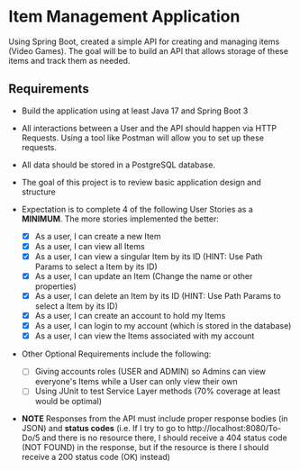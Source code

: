 # Item Management Application

Using Spring Boot, created a simple API for creating and managing items (Video Games). The goal will be to build an API that allows storage of these items and track them as needed.

## Requirements
- Build the application using at least Java 17 and Spring Boot 3

- All interactions between a User and the API should happen via HTTP Requests. Using a tool like Postman will allow you to set up these requests.

- All data should be stored in a PostgreSQL database.

- The goal of this project is to review basic application design and structure

- Expectation is to complete 4 of the following User Stories as a **MINIMUM**. The more stories implemented the better:

    - [x] As a user, I can create a new Item
    - [x] As a user, I can view all Items
    - [x] As a user, I can view a singular Item by its ID (HINT: Use Path Params to select a Item by its ID)
    - [x] As a user, I can update an Item (Change the name or other properties)
    - [x] As a user, I can delete an Item by its ID (HINT: Use Path Params to select a Item by its ID)
    - [x] As a user, I can create an account to hold my Items
    - [x] As a user, I can login to my account (which is stored in the database)
    - [x] As a user, I can view the Items associated with my account

- Other Optional Requirements include the following:
    - [ ] Giving accounts roles (USER and ADMIN) so Admins can view everyone's Items while a User can only view their own
    - [ ] Using JUnit to test Service Layer methods (70% coverage at least would be optimal)

- **NOTE** Responses from the API must include proper response bodies (in JSON) and **status codes** (i.e. If I try to go to http://localhost:8080/To-Do/5 and there is no resource there, I should receive a 404 status code (NOT FOUND) in the response, but if the resource is there I should receive a 200 status code (OK) instead)
